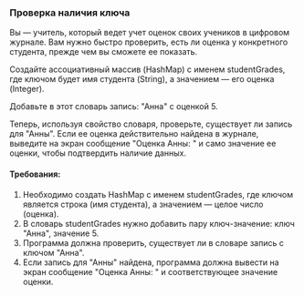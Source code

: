 
### Проверка наличия ключа

Вы — учитель, который ведет учет оценок своих учеников в цифровом журнале. Вам нужно быстро проверить, есть ли оценка у конкретного студента, прежде чем вы сможете ее показать.

Создайте ассоциативный массив (HashMap) с именем studentGrades, где ключом будет имя студента (String), а значением — его оценка (Integer).

Добавьте в этот словарь запись: "Анна" с оценкой 5.

Теперь, используя свойство словаря, проверьте, существует ли запись для "Анны". Если ее оценка действительно найдена в журнале, выведите на экран сообщение "Оценка Анны: " и само значение ее оценки, чтобы подтвердить наличие данных.

#### Требования:
1. Необходимо создать HashMap с именем studentGrades, где ключом является строка (имя студента), а значением — целое число (оценка).
2. В словарь studentGrades нужно добавить пару ключ-значение: ключ "Анна", значение 5.
3. Программа должна проверить, существует ли в словаре запись с ключом "Анна".
4. Если запись для "Анны" найдена, программа должна вывести на экран сообщение "Оценка Анны: " и соответствующее значение оценки.